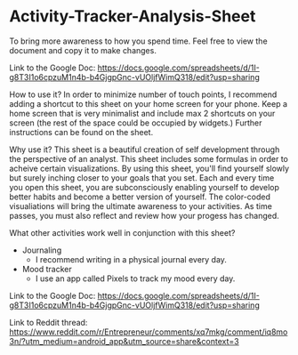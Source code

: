 # Activity-Tracker-Analysis-Sheet
To bring more awareness to how you spend time. Feel free to view the document and copy it to make changes. 


Link to the Google Doc: https://docs.google.com/spreadsheets/d/1I-g8T3I1o6cpzuM1n4b-b4GjgpGnc-vUOljfWimQ318/edit?usp=sharing


How to use it?
In order to minimize number of touch points, I recommend adding a shortcut to this sheet on your home screen for your phone. Keep a home screen that is very minimalist and include max 2 shortcuts on your screen (the rest of the space could be occupied by widgets.) 
Further instructions can be found on the sheet. 

Why use it? 
This sheet is a beautiful creation of self development through the perspective of an analyst. This sheet includes some formulas in order to acheive certain visualizations. By using this sheet, you'll find yourself slowly but surely inching closer to your goals that you set. Each and every time you open this sheet, you are subconsciously enabling yourself to develop better habits and become a better version of yourself. The color-coded visualiations will bring the ultimate awareness to your activities. As time passes, you must also reflect and review how your progess has changed.

What other activities work well in conjunction with this sheet?
- Journaling
    - I recommend writing in a physical journal every day. 
- Mood tracker
    - I use an app called Pixels to track my mood every day. 


Link to the Google Doc: https://docs.google.com/spreadsheets/d/1I-g8T3I1o6cpzuM1n4b-b4GjgpGnc-vUOljfWimQ318/edit?usp=sharing

Link to Reddit thread: https://www.reddit.com/r/Entrepreneur/comments/xq7mkg/comment/iq8mo3n/?utm_medium=android_app&utm_source=share&context=3


